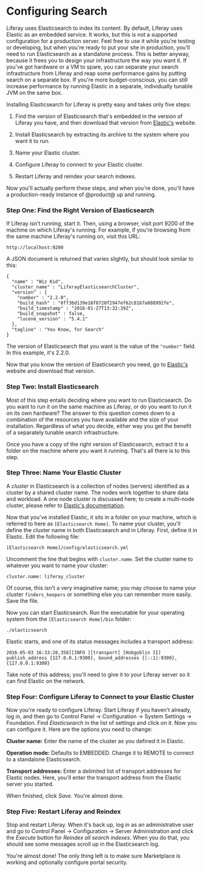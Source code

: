 # Configuring Search [](id=configuring-search)

Liferay uses Elasticsearch to index its content. By default, Liferay uses
Elastic as an embedded service. It works, but this is not a supported
configuration for a production server. Feel free to use it while you're testing
or developing, but when you're ready to put your site in production, you'll need
to run Elasticsearch as a standalone process. This is better anyway, because it
frees you to design your infrastructure the way you want it. If you've got
hardware or a VM to spare, you can separate your search infrastructure from
Liferay and reap some performance gains by putting search on a separate box. If
you're more budget-conscious, you can still increase performance by running
Elastic in a separate, individually tunable JVM on the same box.

Installing Elasticsearch for Liferay is pretty easy and takes only five steps:

1. Find the version of Elasticsearch that's embedded in the version of Liferay
   you have, and then download that version from [Elastic's](https://www.elastic.co) 
   website.

2. Install Elasticsearch by extracting its archive to the system where you want
   it to run.

3. Name your Elastic cluster.

4. Configure Liferay to connect to your Elastic cluster.

5. Restart Liferay and reindex your search indexes.

Now you'll actually perform these steps, and when you're done, you'll have a
production-ready instance of @product@ up and running.

### Step One: Find the Right Version of Elasticsearch [](id=step-one-find-the-right-version-of-elasticsearch)

If Liferay isn't running, start it. Then, using a browser, visit port 9200 of
the machine on which Liferay's running. For example, if you're browsing from the same machine
Liferay's running on, visit this URL:

    http://localhost:9200

A JSON document is returned that varies slightly, but should look similar to
this:

    {
      "name" : "Wiz Kid",
      "cluster_name" : "LiferayElasticsearchCluster",
      "version" : {
        "number" : "2.2.0",
        "build_hash" : "8ff36d139e16f8720f2947ef62c8167a888992fe",
        "build_timestamp" : "2016-01-27T13:32:39Z",
        "build_snapshot" : false,
        "lucene_version" : "5.4.1"
      },
      "tagline" : "You Know, for Search"
    }

The version of Elasticsearch that you want is the value of the `"number"` field.
In this example, it's 2.2.0.

Now that you know the version of Elasticsearch you need, go to
[Elastic's](https://www.elastic.co) website and download that version.

### Step Two: Install Elasticsearch [](id=step-two-install-elasticsearch)

Most of this step entails deciding where you want to run Elasticsearch. Do you
want to run it on the same machine as Liferay, or do you want to run it on its
own hardware? The answer to this question comes down to a combination of the
resources you have available and the size of your installation. Regardless of
what you decide, either way you get the benefit of a separately tunable search
infrastructure.

Once you have a copy of the right version of Elasticsearch, extract it to a
folder on the machine where you want it running. That's all there is to this
step.

### Step Three: Name Your Elastic Cluster [](id=step-three-name-your-elastic-cluster)

A *cluster* in Elasticsearch is a collection of nodes (servers) identified as a
cluster by a shared cluster name. The nodes work together to share data and
workload. A one node cluster is discussed here; to create a multi-node cluster,
please refer to [Elastic's documentation](https://www.elastic.co/guide/index.html). 

Now that you've installed Elastic, it sits in a folder on your machine, which is
referred to here as `[Elasticsearch Home]`. To name your cluster, you'll define
the cluster name in both Elasticsearch and in Liferay. First, define it in
Elastic. Edit the following file:

    [Elasticsearch Home]/config/elasticsearch.yml

Uncomment the line that begins with `cluster.name`. Set the cluster name to
whatever you want to name your cluster:

    cluster.name: liferay_cluster

Of course, this isn't a very imaginative name; you may choose to name your
cluster `finders_keepers` or something else you can remember more easily. Save
the file.

Now you can start Elasticsearch. Run the executable for your operating system
from the `[Elasticsearch Home]/bin` folder:

    ./elasticsearch

Elastic starts, and one of its status messages includes a transport address:

    2016-05-03 16:33:28,358][INFO ][transport] [Hobgoblin II] publish_address {127.0.0.1:9300}, bound_addresses {[::1]:9300}, {127.0.0.1:9300}

Take note of this address; you'll need to give it to your Liferay server so it
can find Elastic on the network.

### Step Four: Configure Liferay to Connect to your Elastic Cluster [](id=step-four-configure-liferay-to-connect-to-your-elastic-cluster)

Now you're ready to configure Liferay. Start Liferay if you haven't already, log
in, and then go to Control Panel &rarr; Configuration &rarr; System Settings
&rarr; Foundation. Find *Elasticsearch* in the list of settings and click on it.
Now you can configure it. Here are the options you need to change:

**Cluster name:** Enter the name of the cluster as you defined it in Elastic.

**Operation mode:** Defaults to EMBEDDED. Change it to REMOTE to connect to a
standalone Elasticsearch.

**Transport addresses:** Enter a delimited list of transport addresses for
Elastic nodes. Here, you'll enter the transport address from the Elastic server
you started.

When finished, click *Save*. You're almost done.

### Step Five: Restart Liferay and Reindex [](id=step-five-restart-liferay-and-reindex)

Stop and restart Liferay. When it's back up, log in as an administrative user
and go to Control Panel &rarr; Configuration &rarr; Server Administration and
click the *Execute* button for *Reindex all search indexes*. When you do that,
you should see some messages scroll up in the Elasticsearch log.

You're almost done! The only thing left is to make sure Marketplace is working
and optionally configure portal security.